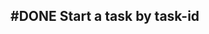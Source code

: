 ## #DONE Start a task by task-id
<!--  #story -->
<!-- created:2023-09-12T13:05:42.689Z task-id:VobYs order:-170 story-id:Start-task completed:2023-10-01T17:34:03.957Z
archived:true
archivedAt:2024-10-30T22:38:06-04:00
originalPath:backlog/stories/Start-task/README.md
originalLine:1
-->



